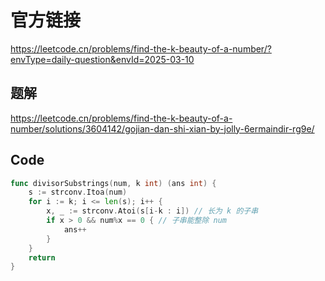 # 官方链接
https://leetcode.cn/problems/find-the-k-beauty-of-a-number/?envType=daily-question&envId=2025-03-10



## 题解
https://leetcode.cn/problems/find-the-k-beauty-of-a-number/solutions/3604142/gojian-dan-shi-xian-by-jolly-6ermaindir-rg9e/




## Code

```go
func divisorSubstrings(num, k int) (ans int) {
    s := strconv.Itoa(num)
    for i := k; i <= len(s); i++ {
        x, _ := strconv.Atoi(s[i-k : i]) // 长为 k 的子串
        if x > 0 && num%x == 0 { // 子串能整除 num 
            ans++
        }
    }
    return
}
```

